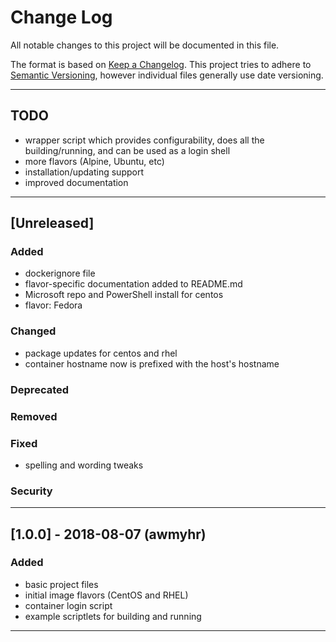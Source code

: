
[//]: # (Revised: 2018-07-20; Created: 2016-09-30; Author: awmyhr <awmyhr@gmail.com>)

# Change Log
All notable changes to this project will be documented in this file.

The format is based on [Keep a Changelog](http://keepachangelog.com/).
This project tries to adhere to [Semantic Versioning](http://semver.org/),
however individual files generally use date versioning.

---

## TODO
- wrapper script which provides configurability, does all the building/running,
  and can be used as a login shell
- more flavors (Alpine, Ubuntu, etc)
- installation/updating support
- improved documentation

---

## [Unreleased]
### Added
- dockerignore file
- flavor-specific documentation added to README.md
- Microsoft repo and PowerShell install for centos
- flavor: Fedora

### Changed
- package updates for centos and rhel
- container hostname now is prefixed with the host's hostname

### Deprecated

### Removed

### Fixed
- spelling and wording tweaks

### Security

---

## [1.0.0] - 2018-08-07 (awmyhr)
### Added
- basic project files
- initial image flavors (CentOS and RHEL)
- container login script
- example scriptlets for building and running

---